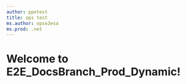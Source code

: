 ```yaml
---
author: ppetest
title: ops test
ms.author: opse2esa
ms.prod: .net
---
```

# Welcome to E2E_DocsBranch_Prod_Dynamic!
